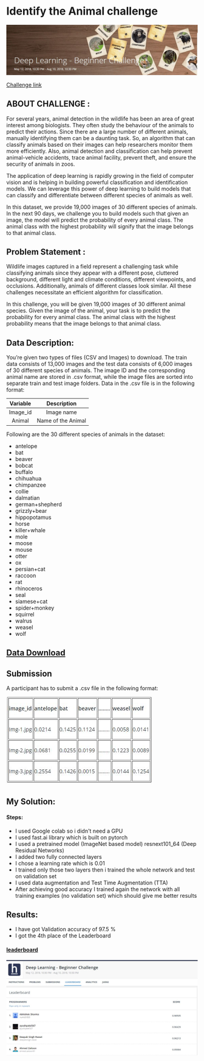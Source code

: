 # **Identify the Animal challenge** 

<img src="images/Image1.jpg" width="680" alt="Combined Image" />

[Challenge link](https://www.hackerearth.com/challenge/competitive/deep-learning-beginner-challenge/problems/) 

[//]: # (Image References)

[image1]: ./images/sub.jpg "submission"
[image2]: ./images/LeaderBoard.jpg "LeaderBoard"

## ABOUT CHALLENGE :

For several years, animal detection in the wildlife has been an area of great interest among biologists. They often study the behaviour of the animals to predict their actions. Since there are a large number of different animals, manually identifying them can be a daunting task. So, an algorithm that can classify animals based on their images can help researchers monitor them more efficiently. Also, animal detection and classification can help prevent animal-vehicle accidents, trace animal facility, prevent theft, and ensure the security of animals in zoos.

The application of deep learning is rapidly growing in the field of computer vision and is helping in building powerful classification and identification models. We can leverage this power of deep learning to build models that can classify and differentiate between different species of animals as well.

In this dataset, we provide 19,000 images of 30 different species of animals. In the next 90 days, we challenge you to build models such that given an image, the model will predict the probability of every animal class. The animal class with the highest probability will signify that the image belongs to that animal class.

## Problem Statement :
Wildlife images captured in a field represent a challenging task while classifying animals since they appear with a different pose, cluttered background, different light and climate conditions, different viewpoints, and occlusions. Additionally, animals of different classes look similar. All these challenges necessitate an efficient algorithm for classification.

In this challenge, you will be given 19,000 images of 30 different animal species. Given the image of the animal, your task is to predict the probability for every animal class. The animal class with the highest probability means that the image belongs to that animal class.

## Data Description:
You’re given two types of files (CSV and Images) to download. The train data consists of 13,000 images and the test data consists of 6,000 images of 30 different species of animals. The image ID and the corresponding animal name are stored in .csv format, while the image files are sorted into separate train and test image folders. Data in the .csv file is in the following format:

| Variable      | Description   | 
|:-------------:|:-------------:| 
| Image_id      | Image name       | 
| Animal        | Name of the Animal |  

Following are the 30 different species of animals in the dataset:
* antelope
* bat
* beaver
* bobcat
* buffalo
* chihuahua
* chimpanzee
* collie
* dalmatian
* german+shepherd
* grizzly+bear
* hippopotamus
* horse
* killer+whale
* mole
* moose
* mouse
* otter
* ox
* persian+cat
* raccoon
* rat
* rhinoceros
* seal
* siamese+cat
* spider+monkey
* squirrel
* walrus
* weasel
* wolf

## [Data Download](https://s3-ap-southeast-1.amazonaws.com/he-public-data/DL%23+Beginner.zip)

## Submission
A participant has to submit a .csv file in the following format:

![alt text][image1]


## My Solution: 
#### Steps:
* I used Google colab so i didn't need a GPU
* I used fast.ai library which is built on pytorch 
* I used a pretrained model (ImageNet based model)  resnext101_64 (Deep Residual Networks)
* I added two fully connected layers 
* I chose a learning rate which is 0.01 
* I trained only those two layers then i trained the whole network and test on validation set
* I used data augmentation and Test Time Augmentation (TTA)
* After achieving good accuracy I trained again the network with all training examples  (no validation set) which should give me better results

## Results: 
* I have got Validation accuracy of 97.5 %
* I got the 4th place of the Leaderboard

#### [leaderboard](https://www.hackerearth.com/challenge/competitive/deep-learning-beginner-challenge/leaderboard/)

![alt text][image2]





